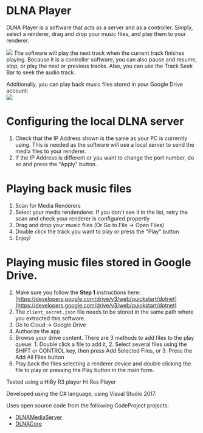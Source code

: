 # DLNA Player
DLNA Player is a software that acts as a server and as a controller. Simply, select a renderer, drag and drop your music files, and play them to your renderer.

![](https://moisescardona.me/files/DLNA-Player-v0.2.PNG)
The software will play the next track when the current track finishes playing. Because it is a controller software, you can also pause and resume, stop, or play the next or previous tracks. Also, you can use the Track Seek Bar to seek the audio track.

Additionally, you can play back music files stored in your Google Drive account:  
![](https://moisescardona.me/files/DLNA-Player-v0.2-GoogleDrive.PNG)

# Configuring the local DLNA server
1. Check that the IP Address shown is the same as your PC is currently using. This is needed as the software will use a local server to send the media files to your renderer.
2. If the IP Address is different or you want to change the port number, do so and press the "Apply" button.

# Playing back music files
1. Scan for Media Renderers
2. Select your media rendenderer. If you don't see it in the list, retry the scan and check your renderer is configured propertly
3. Drag and drop your music files (Or Go to File -> Open Files)
4. Double click the track you want to play or press the "Play" button
5. Enjoy!

# Playing music files stored in Google Drive.
1. Make sure you follow the **Step 1** instructions here: [https://developers.google.com/drive/v3/web/quickstart/dotnet](https://developers.google.com/drive/v3/web/quickstart/dotnet)
2. The `client_secret.json` file needs to be stored in the same path where you extracted this software.
3. Go to Cloud -> Google Drive 
4. Authorize the app
5. Browse your drive content. There are 3 methods to add files to the play queue: 1. Double click a file to add it, 2. Select several files using the SHIFT or CONTROL key, then press Add Selected Files, or 3. Press the Add All Files button
6. Play back the files selecting a renderer device and double clicking the file to play or pressing the Play button in the main form.

Tested using a HiBy R3 player Hi Res Player

Developed using the C# language, using Visual Studio 2017.

Uses open source code from the following CodeProject projects:
* [DLNAMediaServer](https://www.codeproject.com/Articles/1079847/DLNA-Media-Server-to-feed-Smart-TVs)
* [DLNACore](https://www.codeproject.com/articles/893791/dlna-made-easy-with-play-to-from-any-device)
